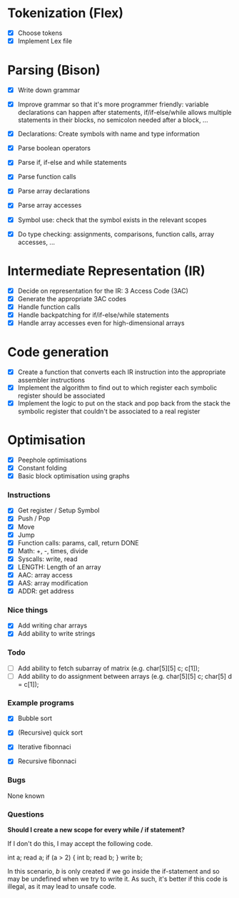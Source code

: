 # Tokenization (Flex)

- [x] Choose tokens
- [x] Implement Lex file

# Parsing (Bison)

- [x] Write down grammar
- [x] Improve grammar so that it's more programmer friendly: variable declarations can happen after statements, if/if-else/while allows multiple statements in their blocks, no semicolon needed after a block, ...
- [x] Declarations: Create symbols with name and type information
- [x] Parse boolean operators
- [x] Parse if, if-else and while statements
- [x] Parse function calls
- [x] Parse array declarations
- [x] Parse array accesses
- [x] Symbol use: check that the symbol exists in the relevant scopes
- [x] Do type checking: assignments, comparisons, function calls, array accesses, ...


# Intermediate Representation (IR)

- [x] Decide on representation for the IR: 3 Access Code (3AC)
- [x] Generate the appropriate 3AC codes
- [x] Handle function calls
- [x] Handle backpatching for if/if-else/while statements
- [x] Handle array accesses even for high-dimensional arrays

# Code generation

- [x] Create a function that converts each IR instruction into the appropriate assembler instructions 
- [x] Implement the algorithm to find out to which register each symbolic register should be associated
- [x] Implement the logic to put on the stack and pop back from the stack the symbolic register that couldn't be associated to a real register

# Optimisation

- [x] Peephole optimisations
- [x] Constant folding
- [x] Basic block optimisation using graphs

### Instructions

- [x] Get register / Setup Symbol
- [x] Push / Pop
- [x] Move
- [x] Jump
- [x] Function calls: params, call, return DONE
- [x] Math: +, -, times, divide
- [x] Syscalls: write, read 
- [x] LENGTH: Length of an array
- [x] AAC: array access
- [x] AAS: array modification
- [x] ADDR: get address

### Nice things

- [x] Add writing char arrays
- [x] Add ability to write strings

### Todo

- [ ] Add ability to fetch subarray of matrix (e.g. char[5][5] c; c[1]);
- [ ] Add ability to do assignment between arrays (e.g. char[5][5] c; char[5] d = c[1]);

### Example programs

- [x] Bubble sort
- [x] (Recursive) quick sort
- [x] Iterative fibonnaci
- [x] Recursive fibonnaci





### Bugs

None known

### Questions

**Should I create a new scope for every while / if statement?**

If I don't do this, I may accept the following code.

int a;
read a;
if (a > 2) {
    int b;
    read b;
}
write b;

In this scenario, *b* is only created if we go inside the if-statement and so may be undefined 
when we try to write it. As such, it's better if this code is illegal, as it may lead to unsafe code.
